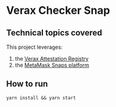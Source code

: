 # Verax Checker Snap

## Technical topics covered

This project leverages:

1. the [Verax Attestation Registry](https://verax.gitbook.io/verax/)
2. the [MetaMask Snaps platform](https://docs.metamask.io/snaps/)

## How to run

```shell
yarn install && yarn start
```
